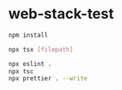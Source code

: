 # web-stack-test

```bash
npm install
```

```bash
npx tsx [filepath]
```

```bash
npx eslint .
npx tsc
npx prettier . --write
```
